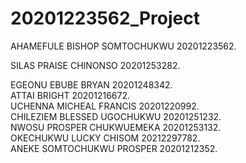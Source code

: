 # 20201223562_Project  
AHAMEFULE BISHOP SOMTOCHUKWU 20201223562.


SILAS  PRAISE CHINONSO    20201253282.       

EGEONU EBUBE BRYAN        20201248342.        
ATTAI BRIGHT              20201216672.        
UCHENNA MICHEAL FRANCIS   20201220992.      
CHILEZIEM BLESSED UGOCHUKWU 20201251232.       
NWOSU PROSPER CHUKWUEMEKA  20201253132.      
OKECHUKWU LUCKY CHISOM    20212297782.       
ANEKE SOMTOCHUKWU PROSPER 20201212352.       
